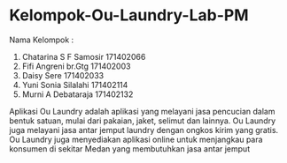 # Kelompok-Ou-Laundry-Lab-PM


Nama Kelompok : 

1. Chatarina S F Samosir  171402066  
2. Fifi Angreni br.Gtg    171402003
3. Daisy Sere             171402033
4. Yuni Sonia Silalahi    171402114
5. Murni A Debataraja     171402132

Aplikasi Ou Laundry adalah aplikasi yang melayani jasa pencucian dalam bentuk satuan, mulai dari pakaian, jaket, selimut dan lainnya. Ou Laundry juga melayani jasa antar jemput laundry dengan ongkos kirim yang gratis. Ou Laundry juga menyediakan aplikasi online untuk menjangkau para konsumen di sekitar Medan yang membutuhkan jasa antar jemput
